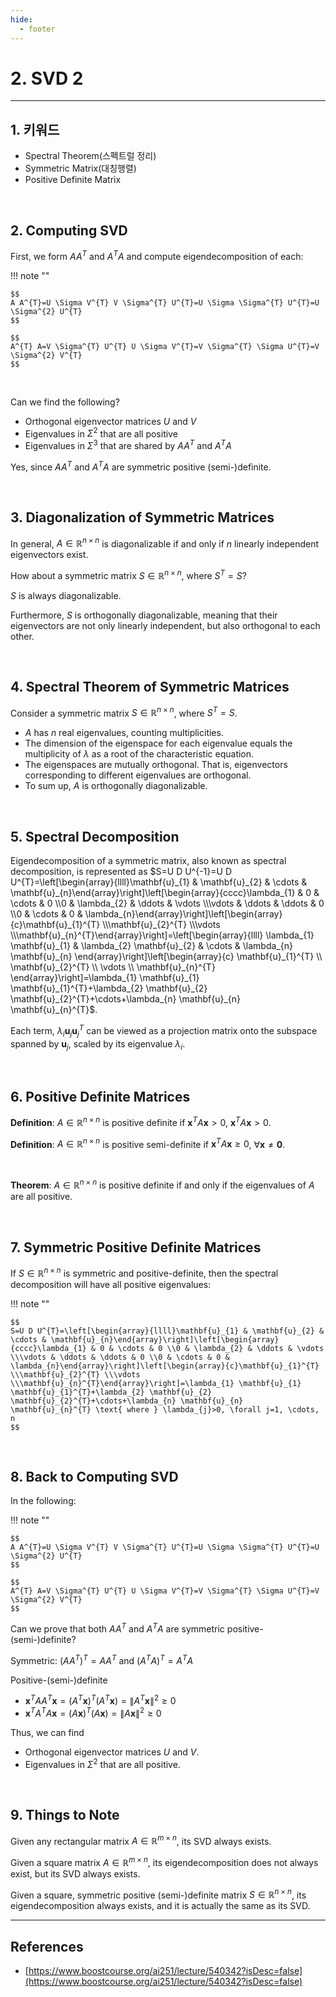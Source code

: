```yaml
---
hide:
  - footer
---
```


# 2. SVD 2

---

## 1. 키워드

- Spectral Theorem(스펙트럴 정리)
- Symmetric Matrix(대칭행렬)
- Positive Definite Matrix

<br/>

## 2. Computing SVD

First, we form $A A^{T}$ and $A^{T} A$ and compute eigendecomposition of each:

!!! note ""

    $$
    A A^{T}=U \Sigma V^{T} V \Sigma^{T} U^{T}=U \Sigma \Sigma^{T} U^{T}=U \Sigma^{2} U^{T}
    $$

    $$
    A^{T} A=V \Sigma^{T} U^{T} U \Sigma V^{T}=V \Sigma^{T} \Sigma U^{T}=V \Sigma^{2} V^{T}
    $$

<br/>

Can we find the following?

- Orthogonal eigenvector matrices $U$ and $V$
- Eigenvalues in $\Sigma^{2}$ that are all positive
- Eigenvalues in $\Sigma^{3}$ that are shared by $A A^{T}$ and $A^{T} A$

Yes, since $A A^{T}$ and $A^{T} A$ are symmetric positive (semi-)definite.

<br/>

## 3. Diagonalization of Symmetric Matrices

In general, $A \in \mathbb{R}^{n \times n}$ is diagonalizable if and only if $n$ linearly independent eigenvectors exist.

How about a symmetric matrix $S \in \mathbb{R}^{n \times n}$, where $S^{T}=S$?

$S$ is always diagonalizable.

Furthermore, $S$ is orthogonally diagonalizable, meaning that their eigenvectors are not only linearly independent, but also orthogonal to each other.

<br/>

## 4. Spectral Theorem of Symmetric Matrices

Consider a symmetric matrix $S \in \mathbb{R}^{n \times n}$, where $S^{T}=S$.

- $A$ has $n$ real eigenvalues, counting multiplicities.
- The dimension of the eigenspace for each eigenvalue equals the multiplicity of $\lambda$ as a root of the characteristic equation.
- The eigenspaces are mutually orthogonal. That is, eigenvectors corresponding to different eigenvalues are orthogonal.
- To sum up, $A$ is orthogonally diagonalizable.

<br/>

## 5. Spectral Decomposition

Eigendecomposition of a symmetric matrix, also known as spectral decomposition, is represented as $S=U D U^{-1}=U D U^{T}=\left[\begin{array}{llll}\mathbf{u}_{1} & \mathbf{u}_{2} & \cdots & \mathbf{u}_{n}\end{array}\right]\left[\begin{array}{cccc}\lambda_{1} & 0 & \cdots & 0 \\0 & \lambda_{2} & \ddots & \vdots \\\vdots & \ddots & \ddots & 0 \\0 & \cdots & 0 & \lambda_{n}\end{array}\right]\left[\begin{array}{c}\mathbf{u}_{1}^{T} \\\mathbf{u}_{2}^{T} \\\vdots \\\mathbf{u}_{n}^{T}\end{array}\right]=\left[\begin{array}{llll}
\lambda_{1} \mathbf{u}_{1} & \lambda_{2} \mathbf{u}_{2} & \cdots & \lambda_{n} \mathbf{u}_{n}
\end{array}\right]\left[\begin{array}{c}
\mathbf{u}_{1}^{T} \\
\mathbf{u}_{2}^{T} \\
\vdots \\
\mathbf{u}_{n}^{T}
\end{array}\right]=\lambda_{1} \mathbf{u}_{1} \mathbf{u}_{1}^{T}+\lambda_{2} \mathbf{u}_{2} \mathbf{u}_{2}^{T}+\cdots+\lambda_{n} \mathbf{u}_{n} \mathbf{u}_{n}^{T}$.

Each term, $\lambda_{i} \mathbf{u}_{j} \mathbf{u}_{j}^{T}$ can be viewed as a projection matrix onto the subspace spanned by $\mathbf{u}_{j}$, scaled by its eigenvalue $\lambda_{i}$.

<br/>

## 6. Positive Definite Matrices

**Definition**: $A \in \mathbb{R}^{n \times n}$ is positive definite if $\mathbf{x}^{T} A \mathbf{x}>0$, $\mathbf{x}^{T} A \mathbf{x}>0$.

**Definition**: $A \in \mathbb{R}^{n \times n}$ is positive semi-definite if $\mathbf{x}^{T} A \mathbf{x} {\geq} 0$, $\forall \mathbf{x} \neq \mathbf{0}$.

<br/>

**Theorem**: $A \in \mathbb{R}^{n \times n}$ is positive definite if and only if the eigenvalues of $A$ are all positive.

<br/>

## 7. Symmetric Positive Definite Matrices

If $S \in \mathbb{R}^{n \times n}$ is symmetric and positive-definite, then the spectral decomposition will have all positive eigenvalues:

!!! note ""

    $$
    S=U D U^{T}=\left[\begin{array}{llll}\mathbf{u}_{1} & \mathbf{u}_{2} & \cdots & \mathbf{u}_{n}\end{array}\right]\left[\begin{array}{cccc}\lambda_{1} & 0 & \cdots & 0 \\0 & \lambda_{2} & \ddots & \vdots \\\vdots & \ddots & \ddots & 0 \\0 & \cdots & 0 & \lambda_{n}\end{array}\right]\left[\begin{array}{c}\mathbf{u}_{1}^{T} \\\mathbf{u}_{2}^{T} \\\vdots \\\mathbf{u}_{n}^{T}\end{array}\right]=\lambda_{1} \mathbf{u}_{1} \mathbf{u}_{1}^{T}+\lambda_{2} \mathbf{u}_{2} \mathbf{u}_{2}^{T}+\cdots+\lambda_{n} \mathbf{u}_{n} \mathbf{u}_{n}^{T} \text{ where } \lambda_{j}>0, \forall j=1, \cdots, n
    $$

<br/>

## 8. Back to Computing SVD

In the following:

!!! note ""

    $$
    A A^{T}=U \Sigma V^{T} V \Sigma^{T} U^{T}=U \Sigma \Sigma^{T} U^{T}=U \Sigma^{2} U^{T}
    $$

    $$
    A^{T} A=V \Sigma^{T} U^{T} U \Sigma V^{T}=V \Sigma^{T} \Sigma U^{T}=V \Sigma^{2} V^{T}
    $$

Can we prove that both $A A^{T}$ and $A^{T} A$ are symmetric positive-(semi-)definite?

Symmetric: $\left(A A^{T}\right)^{T}=A A^{T} \text { and }\left(A^{T} A\right)^{T}=A^{T} A$

Positive-(semi-)definite

- $\mathbf{x}^{T} A A^{T} \mathbf{x}=\left(A^{T} \mathbf{x}\right)^{T}\left(A^{T} \mathbf{x}\right)=\left\|A^{T} \mathbf{x}\right\|^{2} \geq 0$
- $\mathbf{x}^{T} A^{T} A \mathbf{x}=(A \mathbf{x})^{T}(A \mathbf{x})=\|A \mathbf{x}\|^{2} \geq 0$

Thus, we can find

- Orthogonal eigenvector matrices $U$ and $V$.
- Eigenvalues in $\Sigma^{2}$ that are all positive.

<br/>

## 9. Things to Note

Given any rectangular matrix $A \in \mathbb{R}^{{m \times n}}$, its SVD always exists.

Given a square matrix $A \in \mathbb{R}^{m \times n}$, its eigendecomposition does not always exist, but its SVD always exists.

Given a square, symmetric positive (semi-)definite matrix $S \in \mathbb{R}^{n \times n}$, its eigendecomposition always exists, and it is actually the same as its SVD.

---

## References

- [https://www.boostcourse.org/ai251/lecture/540342?isDesc=false](https://www.boostcourse.org/ai251/lecture/540342?isDesc=false)
